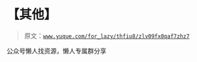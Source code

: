 # 【其他】

> 原文：[`www.yuque.com/for_lazy/thfiu8/zlv09fx0qaf7zhz7`](https://www.yuque.com/for_lazy/thfiu8/zlv09fx0qaf7zhz7)

<ne-p id="ufcca8bcd" data-lake-id="ufcca8bcd"><ne-text id="u5fcb73bf">公众号懒人找资源，懒人专属群分享</ne-text></ne-p>